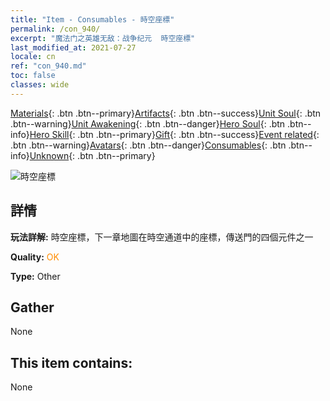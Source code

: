 ```yaml
---
title: "Item - Consumables - 時空座標"
permalink: /con_940/
excerpt: "魔法门之英雄无敌：战争纪元  時空座標"
last_modified_at: 2021-07-27
locale: cn
ref: "con_940.md"
toc: false
classes: wide
---
```

 [Materials](/ItemsCN/){: .btn .btn--primary}[Artifacts](/ItemsCN/Artifacts/){: .btn .btn--success}[Unit Soul](/ItemsCN/UnitSoul/){: .btn .btn--warning}[Unit Awakening](/ItemsCN/UnitAwakening/){: .btn .btn--danger}[Hero Soul](/ItemsCN/HeroSoul/){: .btn .btn--info}[Hero Skill](/ItemsCN/HeroSkill/){: .btn .btn--primary}[Gift](/ItemsCN/Gift/){: .btn .btn--success}[Event related](/ItemsCN/Events/){: .btn .btn--warning}[Avatars](/ItemsCN/Avatars/){: .btn .btn--danger}[Consumables](/ItemsCN/Consumables/){: .btn .btn--info}[Unknown](/ItemsCN/Unknown/){: .btn .btn--primary}

 ![時空座標](/images/t/i_40028.png)

## 詳情
 **玩法詳解:** 時空座標，下一章地圖在時空通道中的座標，傳送門的四個元件之一

 **Quality:** <span style="color: #FF8C00">OK</span>

 **Type:** Other

## Gather

  None

## This item contains:

  None

